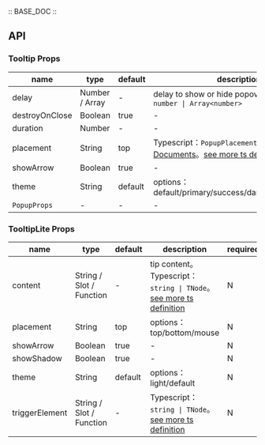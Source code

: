 :: BASE_DOC ::

## API
### Tooltip Props

name | type | default | description | required
-- | -- | -- | -- | --
delay | Number / Array | - | delay to show or hide popover。Typescript：`number \| Array<number>` | N
destroyOnClose | Boolean | true | \- | N
duration | Number | - | \- | N
placement | String | top | Typescript：`PopupPlacement`，[Popup API Documents](./popup?tab=api)。[see more ts definition](https://github.com/Tencent/tdesign-vue/tree/develop/src/tooltip/type.ts) | N
showArrow | Boolean | true | \- | N
theme | String | default | options：default/primary/success/danger/warning/light | N
`PopupProps` | \- | - | \- | N

### TooltipLite Props

name | type | default | description | required
-- | -- | -- | -- | --
content | String / Slot / Function | - | tip content。Typescript：`string \| TNode`。[see more ts definition](https://github.com/Tencent/tdesign-vue/blob/develop/src/common.ts) | N
placement | String | top | options：top/bottom/mouse | N
showArrow | Boolean | true | \- | N
showShadow | Boolean | true | \- | N
theme | String | default | options：light/default | N
triggerElement | String / Slot / Function | - | Typescript：`string \| TNode`。[see more ts definition](https://github.com/Tencent/tdesign-vue/blob/develop/src/common.ts) | N

